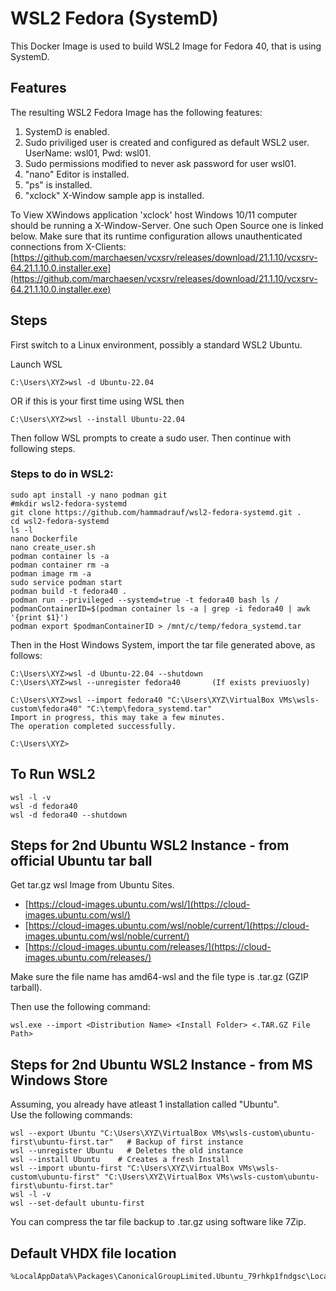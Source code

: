 # WSL2 Fedora (SystemD)

This Docker Image is used to build WSL2 Image for Fedora 40, that is using SystemD.

## Features
The resulting WSL2 Fedora Image has the following features:

1. SystemD is enabled.
2. Sudo priviliged user is created and configured as default WSL2 user. UserName: wsl01, Pwd: wsl01.
3. Sudo permissions modified to never ask password for user wsl01.
4. "nano" Editor is installed.
5. "ps" is installed.
6. "xclock" X-Window sample app is installed.

To View XWindows application 'xclock' host Windows 10/11 computer should be running a X-Window-Server. One such Open Source one is linked below. Make sure that its runtime configuration allows unauthenticated connections from X-Clients:
[https://github.com/marchaesen/vcxsrv/releases/download/21.1.10/vcxsrv-64.21.1.10.0.installer.exe](https://github.com/marchaesen/vcxsrv/releases/download/21.1.10/vcxsrv-64.21.1.10.0.installer.exe)

## Steps
First switch to a Linux environment, possibly a standard WSL2 Ubuntu.
  
Launch WSL
```
C:\Users\XYZ>wsl -d Ubuntu-22.04
```
OR if this is your first time using WSL then
```
C:\Users\XYZ>wsl --install Ubuntu-22.04
```
Then follow WSL prompts to create a sudo user. Then continue with following steps.

### Steps to do in WSL2:
```
sudo apt install -y nano podman git
#mkdir wsl2-fedora-systemd
git clone https://github.com/hammadrauf/wsl2-fedora-systemd.git .
cd wsl2-fedora-systemd
ls -l
nano Dockerfile
nano create_user.sh
podman container ls -a
podman container rm -a
podman image rm -a
sudo service podman start
podman build -t fedora40 .
podman run --privileged --systemd=true -t fedora40 bash ls /
podmanContainerID=$(podman container ls -a | grep -i fedora40 | awk '{print $1}')
podman export $podmanContainerID > /mnt/c/temp/fedora_systemd.tar
```
Then in the Host Windows System, import the tar file generated above, as follows:
```
C:\Users\XYZ>wsl -d Ubuntu-22.04 --shutdown
C:\Users\XYZ>wsl --unregister fedora40       (If exists previuosly)

C:\Users\XYZ>wsl --import fedora40 "C:\Users\XYZ\VirtualBox VMs\wsls-custom\fedora40" "C:\temp\fedora_systemd.tar"
Import in progress, this may take a few minutes.
The operation completed successfully.

C:\Users\XYZ>
```

## To Run WSL2

```
wsl -l -v
wsl -d fedora40
wsl -d fedora40 --shutdown
```

## Steps for 2nd Ubuntu WSL2 Instance - from official Ubuntu tar ball
Get tar.gz wsl Image from Ubuntu Sites.  
- [https://cloud-images.ubuntu.com/wsl/](https://cloud-images.ubuntu.com/wsl/)
- [https://cloud-images.ubuntu.com/wsl/noble/current/](https://cloud-images.ubuntu.com/wsl/noble/current/)
- [https://cloud-images.ubuntu.com/releases/](https://cloud-images.ubuntu.com/releases/)

Make sure the file name has amd64-wsl and the file type is .tar.gz (GZIP tarball).

Then use the following command:
```
wsl.exe --import <Distribution Name> <Install Folder> <.TAR.GZ File Path>
```

## Steps for 2nd Ubuntu WSL2 Instance - from MS Windows Store
Assuming, you already have atleast 1 installation called "Ubuntu".  
Use the following commands:
```
wsl --export Ubuntu "C:\Users\XYZ\VirtualBox VMs\wsls-custom\ubuntu-first\ubuntu-first.tar"   # Backup of first instance
wsl --unregister Ubuntu   # Deletes the old instance
wsl --install Ubuntu    # Creates a fresh Install
wsl --import ubuntu-first "C:\Users\XYZ\VirtualBox VMs\wsls-custom\ubuntu-first" "C:\Users\XYZ\VirtualBox VMs\wsls-custom\ubuntu-first\ubuntu-first.tar"
wsl -l -v
wsl --set-default ubuntu-first
```
You can compress the tar file backup to .tar.gz using software like 7Zip.

## Default VHDX file location
```
%LocalAppData%\Packages\CanonicalGroupLimited.Ubuntu_79rhkp1fndgsc\LocalState
```
